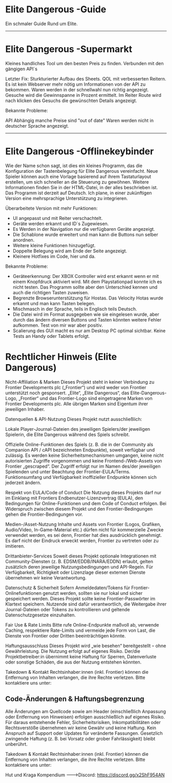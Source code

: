# Elite Dangerous -Guide

Ein schmaler Guide Rund um Elite. 

________________________________________________________________

# Elite Dangerous -Supermarkt

Kleines handliches Tool um den besten Preis zu finden.
Verbunden mit den gängigen API´s

Letzter Fix:
Sturkturierter Aufbau des Sheets.
QOL mit verbesserten Reitern. 
Es ist kein Webserver mehr nötig um Informationen von der API zu bekommen.
Waren werden in der schnellwahl nun richtig angezeigt.
Gesuche wird die Gewinnspanne in Prozent ermittelt.
Im Reiter Route wird nach klicken des Gesuchs die gewünschten Details angezeigt.

Bekannte Probleme:

API Abhängig manche Preise sind "out of date"
Waren werden nicht in deutscher Sprache angezeigt.

__________________________________________________________________


# Elite Dangerous -Offlinekeybinder 

Wie der Name schon sagt, ist dies ein kleines Programm, das die Konfiguration der Tastenbelegung für Elite Dangerous vereinfacht.
Neue Spieler können auch eine Vorlage basierend auf ihrem Tastaturlayout erstellen, um sich schneller an die Steuerung zu gewöhnen.
Weitere Informationen finden Sie in der HTML-Datei, in der alles beschrieben ist.
Das Programm ist derzeit auf Deutsch. Ich plane, in einer zukünftigen Version eine mehrsprachige Unterstützung zu integrieren.

Überarbeitete Version mit mehr Funktionen:

- UI angepasst und mit Reiter verschachtelt.
- Geräte werden erkannt und ID´s Zugewiesen. 
- Es Werden in der Navigation nur die verfügbaren Geräte angezeigt.
- Die Schablone wurde erweitert und man kann die Buttons nun selber anordnen.
- Weitere kleine Funktionen hinzugefügt.
- Doppelte Belegung wird am Ende der Seite angezeigt. 
- Kleinere Hotfixes im Code, hier und da.

Bekannte Probleme:

- Geräteerkennung: Der XBOX Controller wird erst erkannt wenn er mit einem Knopfdruck aktiviert wird. Mit dem Playstationpad konnte ich es nicht testen. Das Programm sollte aber den Unterschied kennen und auch die richtigen Tasten zuweisen.
- Begrenzte Browserunterstützung für Hostas. Das Velocity Hotas wurde erkannt und man kann Tasten belegen.
- Mischmasch in der Sprache, teils in Englisch teils Deutsch. 
- Die Datei wird im Format ausgegeben wie sie eingelesen wurde, aber durch das ändern diversen Buttons und Tasten könnten weitere Fehler aufkommen. Test von mir war aber positiv. 
- Scalierung des GUI macht es nur am Desktop PC optimal sichtbar. Keine Tests an Handy oder Tablets erfolgt.




# Rechtlicher Hinweis (Elite Dangerous)

Nicht-Affiliation & Marken
Dieses Projekt steht in keiner Verbindung zu Frontier Developments plc („Frontier“) und wird weder von Frontier unterstützt noch gesponsert.
„Elite“, „Elite Dangerous“, das Elite-Dangerous-Logo, „Frontier“ und das Frontier-Logo sind eingetragene Marken von Frontier Developments plc. Alle übrigen Marken sind Eigentum ihrer jeweiligen Inhaber.

Datenquellen & API-Nutzung
Dieses Projekt nutzt ausschließlich:

Lokale Player-Journal-Dateien des jeweiligen Spielers/der jeweiligen Spielerin, die Elite Dangerous während des Spiels schreibt.

Offizielle Online-Funktionen des Spiels (z. B. die in der Community als Companion API / cAPI bezeichneten Endpunkte), soweit verfügbar und zulässig.
Es werden keine Sicherheitsmechanismen umgangen, keine nicht autorisierten Zugriffe vorgenommen und keine Frontend-/Web-Assets von Frontier „gescraped“. Der Zugriff erfolgt nur im Namen des/der jeweiligen Spielenden und unter Beachtung der Frontier-EULA/Terms. Funktionsumfang und Verfügbarkeit inoffizieller Endpunkte können sich jederzeit ändern.

Respekt von EULA/Code of Conduct
Die Nutzung dieses Projekts darf nur im Einklang mit Frontiers Endbenutzer-Lizenzvertrag (EULA), den Bedingungen für Online-Funktionen und dem Code of Conduct erfolgen. Bei Widerspruch zwischen diesem Projekt und den Frontier-Bedingungen gehen die Frontier-Bedingungen vor.

Medien-/Asset-Nutzung
Inhalte und Assets von Frontier (Logos, Grafiken, Audio/Video, In-Game-Material etc.) dürfen nicht für kommerzielle Zwecke verwendet werden, es sei denn, Frontier hat dies ausdrücklich genehmigt. Es darf nicht der Eindruck erweckt werden, Frontier zu vertreten oder zu imitieren.

Drittanbieter-Services
Soweit dieses Projekt optionale Integrationen mit Community-Diensten (z. B. EDSM/EDDB/INARA/EDDN) erlaubt, gelten zusätzlich deren jeweilige Nutzungsbedingungen und API-Regeln. Für Verfügbarkeit, Richtigkeit oder Lizenzlage dieser externen Dienste übernehmen wir keine Verantwortung.

Datenschutz & Sicherheit
Sofern Anmeldedaten/Tokens für Frontier-Onlinefunktionen genutzt werden, sollten sie nur lokal und sicher gespeichert werden. Dieses Projekt sollte keine Frontier-Passwörter im Klartext speichern. Nutzende sind dafür verantwortlich, die Weitergabe ihrer Journal-Dateien oder Tokens zu kontrollieren und geltende Datenschutzgesetze einzuhalten.

Fair Use & Rate Limits
Bitte rufe Online-Endpunkte maßvoll ab, verwende Caching, respektiere Rate-Limits und vermeide jede Form von Last, die Dienste von Frontier oder Dritten beeinträchtigen könnte.

Haftungsausschluss
Dieses Projekt wird „wie besehen“ bereitgestellt – ohne Gewährleistung. Die Nutzung erfolgt auf eigenes Risiko. Der/die Projektbetreiber:in übernimmt keine Haftung für Sperren, Datenverluste oder sonstige Schäden, die aus der Nutzung entstehen könnten.

Takedown & Kontakt
Rechtsinhaber:innen (inkl. Frontier) können die Entfernung von Inhalten verlangen, die ihre Rechte verletzen. Bitte kontaktiere uns unter: 

## Code-Änderungen & Haftungsbegrenzung

Alle Änderungen am Quellcode sowie am Header (einschließlich Anpassung oder Entfernung von Hinweisen) erfolgen ausschließlich auf eigenes Risiko. Für daraus entstehende Fehler, Sicherheitsrisiken, Inkompatibilitäten oder Rechtsverstöße übernehmen wir keine Gewähr und keine Haftung.
Kein Anspruch auf Support oder Updates für veränderte Fassungen. Gesetzlich zwingende Haftung (z. B. bei Vorsatz oder grober Fahrlässigkeit) bleibt unberührt.
    
Takedown & Kontakt
Rechtsinhaber:innen (inkl. Frontier) können die Entfernung von Inhalten verlangen, die ihre Rechte verletzen. Bitte kontaktiere uns unter:

Hut und Kraga Kompendium --->Discord: https://discord.gg/x2ShF954AN
    
